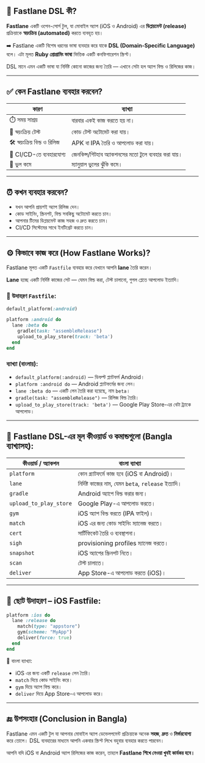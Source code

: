 ## 🚀 Fastlane DSL কী?

**Fastlane** একটি ওপেন-সোর্স টুল, যা মোবাইল অ্যাপ (iOS ও Android) এর **ডিপ্লয়মেন্ট (release)** প্রক্রিয়াকে **স্বয়ংক্রিয় (automated)** করতে ব্যবহৃত হয়।

➡️ Fastlane একটি বিশেষ ধরনের ভাষা ব্যবহার করে যাকে **DSL (Domain-Specific Language)** বলে। এটা মূলত **Ruby প্রোগ্রামিং ভাষা** ভিত্তিক একটি কনফিগারেশন স্ক্রিপ্ট।

DSL মানে এমন একটি ভাষা যা নির্দিষ্ট কোনো কাজের জন্য তৈরি — এখানে সেটা হল অ্যাপ বিল্ড ও রিলিজের কাজ।

---

## ✅ কেন Fastlane ব্যবহার করবেন?

| কারণ                           | ব্যাখ্যা                                             |
| ------------------------------ | ---------------------------------------------------- |
| ⏱️ সময় সাশ্রয়                  | বারবার একই কাজ করতে হয় না।                           |
| 🧪 স্বয়ংক্রিয় টেস্ট          | কোড টেস্ট অটোমেট করা যায়।                            |
| 🛠️ স্বয়ংক্রিয় বিল্ড ও রিলিজ | APK বা IPA তৈরি ও আপলোড করা যায়।                     |
| 🚀 CI/CD-তে ব্যবহারযোগ্য       | জেনকিন্স/গিটহাব অ্যাকশনসের মতো টুলে ব্যবহার করা যায়। |
| 🧾 ভুল কমে                     | ম্যানুয়াল ভুলের ঝুঁকি কমে।                           |

---

## ⏰ কখন ব্যবহার করবেন?

* যখন আপনি প্রায়শই অ্যাপ রিলিজ দেন।
* কোড সাইনিং, স্ক্রিনশট, বিল্ড সবকিছু অটোমেট করতে চান।
* আপনার টিমের ডিপ্লয়মেন্ট কাজ সহজ ও দ্রুত করতে চান।
* CI/CD সিস্টেমের সাথে ইনটিগ্রেট করতে চান।

---

## ⚙️ কিভাবে কাজ করে (How Fastlane Works)?

Fastlane মূলত একটি `Fastfile` ব্যবহার করে যেখানে আপনি **lane** তৈরি করেন।

**Lane** হচ্ছে একটি নির্দিষ্ট কাজের সেট — যেমন বিল্ড করা, টেস্ট চালানো, গুগল প্লেতে আপলোড ইত্যাদি।

### 🧾 উদাহরণ `Fastfile`:

```ruby
default_platform(:android)

platform :android do
  lane :beta do
    gradle(task: "assembleRelease")
    upload_to_play_store(track: 'beta')
  end
end
```

### ব্যাখ্যা (বাংলায়):

* `default_platform(:android)` — ডিফল্ট প্ল্যাটফর্ম Android।
* `platform :android do` — Android প্ল্যাটফর্মের জন্য লেন।
* `lane :beta do` — একটি লেন তৈরি করা হয়েছে, নাম `beta`।
* `gradle(task: "assembleRelease")` — রিলিজ বিল্ড তৈরি।
* `upload_to_play_store(track: 'beta')` — Google Play Store-এর বেটা ট্র্যাকে আপলোড।

---

## 🔑 Fastlane DSL-এর মূল **কীওয়ার্ড ও কমান্ডগুলো** (Bangla ব্যাখ্যাসহ):

| কীওয়ার্ড / অ্যাকশন     | বাংলা ব্যাখ্যা                                       |
| ---------------------- | ---------------------------------------------------- |
| `platform`             | কোন প্ল্যাটফর্মে কাজ হবে (iOS বা Android)।           |
| `lane`                 | নির্দিষ্ট কাজের নাম, যেমন `beta`, `release` ইত্যাদি। |
| `gradle`               | Android অ্যাপে বিল্ড করার জন্য।                      |
| `upload_to_play_store` | Google Play-এ আপলোড করতে।                            |
| `gym`                  | iOS অ্যাপ বিল্ড করতে (IPA ফাইল)।                     |
| `match`                | iOS এর জন্য কোড সাইনিং ম্যানেজ করতে।                 |
| `cert`                 | সার্টিফিকেট তৈরি ও ব্যবস্থাপনা।                      |
| `sigh`                 | provisioning profiles ম্যানেজ করতে।                  |
| `snapshot`             | iOS অ্যাপের স্ক্রিনশট নিতে।                          |
| `scan`                 | টেস্ট চালাতে।                                        |
| `deliver`              | App Store-এ আপলোড করতে (iOS)।                        |

---

## 🧪 ছোট উদাহরণ – iOS Fastfile:

```ruby
platform :ios do
  lane :release do
    match(type: "appstore")
    gym(scheme: "MyApp")
    deliver(force: true)
  end
end
```

📜 বাংলা ব্যাখ্যা:

* iOS এর জন্য একটি `release` লেন তৈরি।
* `match` দিয়ে কোড সাইনিং করে।
* `gym` দিয়ে অ্যাপ বিল্ড করে।
* `deliver` দিয়ে App Store-এ আপলোড করে।

---

## 🔚 উপসংহার (Conclusion in Bangla)

Fastlane এমন একটি টুল যা আপনার মোবাইল অ্যাপ ডেভেলপমেন্ট প্রক্রিয়াকে অনেক **সহজ**, **দ্রুত** ও **নির্ভরযোগ্য** করে তোলে। DSL ব্যবহারের মাধ্যমে আপনি একবার স্ক্রিপ্ট লিখে বহুবার ব্যবহার করতে পারবেন।

আপনি যদি iOS বা Android অ্যাপ রিলিজের কাজ করেন, তাহলে **Fastlane শিখে নেওয়া খুবই কার্যকর হবে।**

